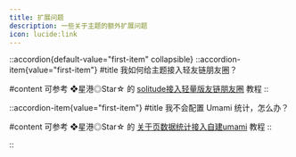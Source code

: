 ```yaml
---
title: 扩展问题
description: 一些关于主题的额外扩展问题
icon: lucide:link
---
```


::accordion{default-value="first-item" collapsible}
  ::accordion-item{value="first-item"}
  #title
  我如何给主题接入轻友链朋友圈？

  #content
  可参考 ❖星港◎Star☆ 的 [solitude接入轻量版友链朋友圈](https://blog.starsharbor.com/posts/solitude-fclite/) 教程
  ::

  ::accordion-item{value="first-item"}
  #title
  我不会配置 Umami 统计，怎么办？

  #content
  可参考 ❖星港◎Star☆ 的 [关于页数据统计接入自建umami](https://blog.starsharbor.com/posts/solitude-about_umami/) 教程
  ::

::